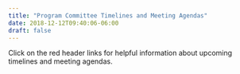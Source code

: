 ```yaml
---
title: "Program Committee Timelines and Meeting Agendas"
date: 2018-12-12T09:40:06-06:00
draft: false
---
```

Click on the red header links for helpful information about upcoming timelines and meeting agendas.
